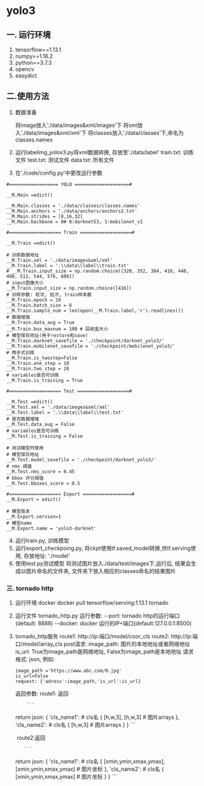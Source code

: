

# yolo3

## 一. 运行环境

1. tensorflow==1.13.1
2. numpy==1.16.2
3. python==3.7.3
4. opencv
5. easydict

## 二.使用方法

1. 数据准备

   将image放入'./data/images&xml/images'下
   将xml放入'./data/images&xml/xml'下
   将classes放入'./data/classes'下,命名为classes.names

2. 运行labelimg_yolov3.py将xml数据转换, 存放至'./data/label'
   train.txt: 训练文件
   test.txt: 测试文件
   data.txt: 所有文件
3. 在'./code/config.py'中更改运行参数

```
#================== YOLO ====================#

__M.Main =edict()

__M.Main.classes = './data/classes/classes.names'
__M.Main.anchors = './data/anchors/anchors2.txt'
__M.Main.strides = [8,16,32]
__M.Main.backbone = 0# 0:darknet53, 1:mobilenet_v1

#=================== Train ===================#

__M.Train =edict()

# 训练数据地址
__M.Train.xml = './data/images&xml/xml'
__M.Train.label = '.\\data\\label\\train.txt'
# __M.Train.input_size = np.random.choice([320, 352, 384, 416, 448, 480, 512, 544, 576, 608])
# input图像大小
__M.Train.input_size = np.random.choice([416])
# 训练参数: 轮次, 批次, train样本数
__M.Train.epoch = 10
__M.Train.batch_size = 6
__M.Train.sample_num = len(open(__M.Train.label,'r').readlines())
# 数据增强
__M.Train.data_aug = True
__M.Train.box_maxnum = 100 # 回收盒大小
# 模型保存地址(用于restore和save)
__M.Train.darknet_savefile = './checkpoint/darknet_yolo3/'
__M.Train.mobilenet_savefile = './checkpoint/mobilenet_yolo3/'
# 两步式训练
__M.Train.is_twostep=False
__M.Train.one_step = 10
__M.Train.two_step = 20
# variables是否可训练
__M.Train.is_training = True

#=================== Test ===================#

__M.Test =edict()
__M.Test.xml = './data/images&xml/xml'
__M.Test.label = '.\\data\\label\\test.txt'
# 是否数据增强
__M.Test.data_aug = False
# variables是否可训练
__M.Test.is_training = False

# 测试模型时使用
# 模型保存地址
__M.Test.model_savefile = './checkpoint/darknet_yolo3/'
# nms 阈值
__M.Test.nms_score = 0.45
# bbox 评分阈值
__M.Test.bboxes_score = 0.5

#=================== Export ==================#
__M.Export = edict()

# 模型版本
__M.Export.version=1
# 模型name
__M.Export.name = 'yolo3-darknet'
```

4. 运行train.py, 训练模型
5. 运行export_checkpoing.py, 将ckpt使用tf.saved_model转换,供tf.serving使用, 存放地址: './model'
6. 使用test.py测试模型
   将测试图片放入./data/test/images下,运行后, 结果会生成以图片命名的文件夹, 文件夹下放入相应的classes命名的结果图片

### 三. tornado http

1. 运行环境
   docker
   docker pull tensorflow/serving:1.13.1
   tornado

2. 运行文件 tornado_http.py
   运行参数: --port:  tornado http的运行端口(default: 8888)
                      --docker: docker 运行的IP+端口(default:127.0.0.1:8500)

3. tornado_http服务
   route1: http://ip:端口/model/coor_cls
   route2: http://ip:端口/model/array_cls
   post请求: image_path: 图片的本地地址或者网络地址
                     is_url:  True为image_path是网络地址, False为image_path是本地地址
   请求格式: json, 例如:

   ```
   image_path ='https://www.abc.com/0.jpg'             
   is_url=False
   request: {'adress':image_path,'is_url':is_url}
   ```

   返回参数:
   	    route1: 返回

           ```
   return json:
   {
       'cls_name1': # cls名
       {
           [h,w,3], 
           [h,w,3]  # 图片arrays
       },
       'cls_name2': # cls名
       {
           [h,w,3]  # 图片arrays
       }
   }
           ```

   ​       route2:返回

          ```
   return json:
   {
       'cls_name1': # cls名
       {
           [xmin,ymin,xmax,ymax],
           [xmin,ymin,xmax,ymax]  # 图片坐标
       },
       'cls_name2': # cls名
       {
           [xmin,ymin,xmax,ymax]  # 图片坐标
       }
   }
          ```

   